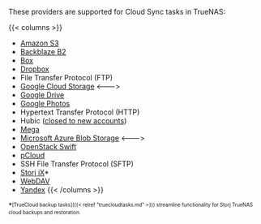 &NewLine;

These providers are supported for Cloud Sync tasks in TrueNAS:

{{< columns >}}
* [Amazon S3](https://aws.amazon.com/s3/)
* [Backblaze B2](https://www.backblaze.com/cloud-storage)
* [Box](https://www.box.com/home)
* [Dropbox](https://www.dropbox.com/)
* File Transfer Protocol (FTP)
* [Google Cloud Storage](https://cloud.google.com/)
<--->
* [Google Drive](https://www.google.com/drive)
* [Google Photos](https://photos.google.com)
* Hypertext Transfer Protocol (HTTP)
* Hubic ([closed to new accounts](https://www.ovhcloud.com/en-gb/subscriptions-hubic-ended/))
* [Mega](https://mega.io/)
* [Microsoft Azure Blob Storage](https://azure.microsoft.com/en-us/products/storage/blobs)
<--->
* [OpenStack Swift](https://docs.openstack.org/swift/latest/)
* [pCloud](https://www.pcloud.com/)
* SSH File Transfer Protocol (SFTP)
* [Storj iX](https://www.truenas.com/ix-storj/)*
* [WebDAV](http://www.webdav.org/)
* [Yandex](https://cloud.yandex.com/en/)
{{< /columns >}}

*<sup><sub>[TrueCloud backup tasks]({{< relref "truecloudtasks.md" >}}) streamline functionality for Storj TrueNAS cloud backups and restoration.</sub></sup>

